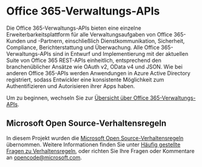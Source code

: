 # <a name="office-365-management-apis"></a>Office 365-Verwaltungs-APIs

Die Office 365-Verwaltungs-APIs bieten eine einzelne Erweiterbarkeitsplattform für alle Verwaltungsaufgaben von Office 365-Kunden und -Partnern, einschließlich Dienstkommunikation, Sicherheit, Compliance, Berichterstattung und Überwachung. Alle Office 365-Verwaltungs-APIs sind in Entwurf und Implementierung mit der aktuellen Suite von Office 365 REST-APIs einheitlich, entsprechend den branchenüblicher Ansätze wie OAuth v2, OData v4 und JSON. Wie bei anderen Office 365-APIs werden Anwendungen in Azure Active Directory registriert, sodass Entwickler eine konsistente Möglichkeit zum Authentifizieren und Autorisieren ihrer Apps haben.

Um zu beginnen, wechseln Sie zur [Übersicht über Office 365-Verwaltungs-APIs](https://docs.microsoft.com/de-DE/office/office-365-management-api/office-365-management-apis-overview).



## <a name="microsoft-open-source-code-of-conduct"></a>Microsoft Open Source-Verhaltensregeln
In diesem Projekt wurden die [Microsoft Open Source-Verhaltensregeln](https://opensource.microsoft.com/codeofconduct/) übernommen. Weitere Informationen finden Sie unter [Häufig gestellte Fragen zu Verhaltensregeln](https://opensource.microsoft.com/codeofconduct/faq/), oder richten Sie Ihre Fragen oder Kommentare an [opencode@microsoft.com](mailto:opencode@microsoft.com).